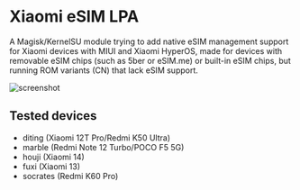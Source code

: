 # Xiaomi eSIM LPA

A Magisk/KernelSU module trying to add native eSIM management support for Xiaomi devices with MIUI and Xiaomi HyperOS, made for devices with removable eSIM chips (such as 5ber or eSIM.me) or built-in eSIM chips, but running ROM variants (CN) that lack eSIM support.

![screenshot](https://github.com/user-attachments/assets/6065297c-ea7d-4b3b-ba03-9b6462a29186)

## Tested devices

- diting (Xiaomi 12T Pro/Redmi K50 Ultra)
- marble (Redmi Note 12 Turbo/POCO F5 5G)
- houji (Xiaomi 14)
- fuxi (Xiaomi 13)
- socrates (Redmi K60 Pro)